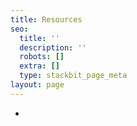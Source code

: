 ```yaml
---
title: Resources
seo:
  title: ''
  description: ''
  robots: []
  extra: []
  type: stackbit_page_meta
layout: page
---
```

*
